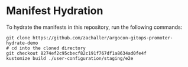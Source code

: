 # Manifest Hydration

To hydrate the manifests in this repository, run the following commands:

```shell
git clone https://github.com/zachaller/argocon-gitops-promoter-hydrate-demo
# cd into the cloned directory
git checkout 8274ef2c95cbecf82c191f767df1a8634ad0fe4f
kustomize build ./user-configuration/staging/e2e
```
